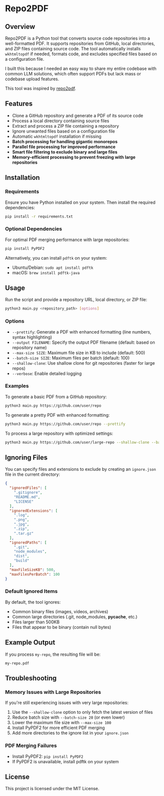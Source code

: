 # Repo2PDF

## Overview
Repo2PDF is a Python tool that converts source code repositories into a well-formatted PDF. It supports repositories from GitHub, local directories, and ZIP files containing source code. The tool automatically installs `wkhtmltopdf` if needed, formats code, and excludes specified files based on a configuration file.

I built this because I needed an easy way to share my entire codebase with common LLM solutions, which often support PDFs but lack mass or codebase upload features.

This tool was inspired by [repo2pdf](https://github.com/BankkRoll/repo2pdf).

## Features
- Clone a GitHub repository and generate a PDF of its source code
- Process a local directory containing source files
- Extract and process a ZIP file containing a repository
- Ignore unwanted files based on a configuration file
- Automatic `wkhtmltopdf` installation if missing
- **Batch processing for handling gigantic monorepos**
- **Parallel file processing for improved performance**
- **Smart file filtering to exclude binary and large files**
- **Memory-efficient processing to prevent freezing with large repositories**

## Installation

### Requirements
Ensure you have Python installed on your system. Then install the required dependencies:

```sh
pip install -r requirements.txt
```

### Optional Dependencies
For optimal PDF merging performance with large repositories:

```sh
pip install PyPDF2
```

Alternatively, you can install `pdftk` on your system:
- Ubuntu/Debian: `sudo apt install pdftk`
- macOS: `brew install pdftk-java`

## Usage
Run the script and provide a repository URL, local directory, or ZIP file:

```sh
python3 main.py <repository_path> [options]
```

### Options
- `--prettify`: Generate a PDF with enhanced formatting (line numbers, syntax highlighting)
- `--output FILENAME`: Specify the output PDF filename (default: based on repository name)
- `--max-size SIZE`: Maximum file size in KB to include (default: 500)
- `--batch-size SIZE`: Maximum files per batch (default: 100)
- `--shallow-clone`: Use shallow clone for git repositories (faster for large repos)
- `--verbose`: Enable detailed logging

### Examples
To generate a basic PDF from a GitHub repository:
```sh
python3 main.py https://github.com/user/repo
```

To generate a pretty PDF with enhanced formatting:
```sh
python3 main.py https://github.com/user/repo --prettify
```

To process a large repository with optimized settings:
```sh
python3 main.py https://github.com/user/large-repo --shallow-clone --batch-size 50 --max-size 200
```

## Ignoring Files
You can specify files and extensions to exclude by creating an `ignore.json` file in the current directory:

```json
{
  "ignoredFiles": [
    ".gitignore",
    "README.md",
    "LICENSE"
  ],
  "ignoredExtensions": [
    ".log",
    ".png",
    ".jpg",
    ".zip",
    ".tar.gz"
  ],
  "ignoredPaths": [
    ".git",
    "node_modules",
    "dist",
    "build"
  ],
  "maxFileSizeKB": 500,
  "maxFilesPerBatch": 100
}
```

### Default Ignored Items
By default, the tool ignores:
- Common binary files (images, videos, archives)
- Common large directories (.git, node_modules, __pycache__, etc.)
- Files larger than 500KB
- Files that appear to be binary (contain null bytes)

## Example Output
If you process `my-repo`, the resulting file will be:

```
my-repo.pdf
```

## Troubleshooting

### Memory Issues with Large Repositories
If you're still experiencing issues with very large repositories:

1. Use the `--shallow-clone` option to only fetch the latest version of files
2. Reduce batch size with `--batch-size 20` (or even lower)
3. Lower the maximum file size with `--max-size 100`
4. Install PyPDF2 for more efficient PDF merging
5. Add more directories to the ignore list in your `ignore.json`

### PDF Merging Failures
- Install PyPDF2: `pip install PyPDF2`
- If PyPDF2 is unavailable, install pdftk on your system

## License
This project is licensed under the MIT License.